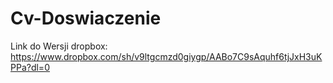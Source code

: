 # Cv-Doswiaczenie

Link do Wersji dropbox: https://www.dropbox.com/sh/v9ltgcmzd0giygp/AABo7C9sAquhf6tjJxH3uKPPa?dl=0
